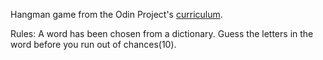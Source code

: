 Hangman game from the Odin Project's [curriculum](http://www.theodinproject.com/courses/ruby-programming/lessons/file-i-o-and-serialization).

Rules: A word has been chosen from a dictionary. Guess the letters in the word before you run out of chances(10).
